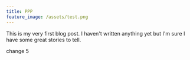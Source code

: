 ```yaml
---
title: PPP
feature_image: /assets/test.png
---
```


This is my very first blog post. I haven't written anything yet but I'm sure I have some great stories to tell.

change 5
